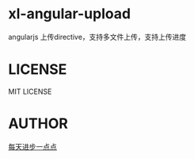 # xl-angular-upload
angularjs 上传directive，支持多文件上传，支持上传进度
# LICENSE
MIT LICENSE
# AUTHOR
[每天进步一点点](http://www.ddhigh.com)
